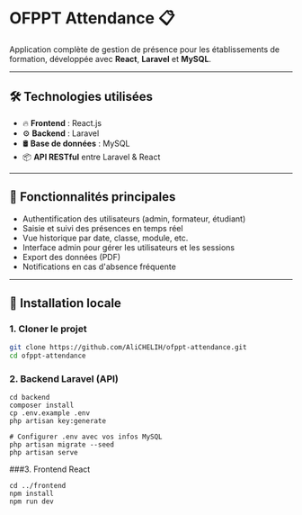 # OFPPT Attendance 📋

Application complète de gestion de présence pour les établissements de formation, développée avec **React**, **Laravel** et **MySQL**.

---

## 🛠️ Technologies utilisées

- 🔥 **Frontend** : React.js
- ⚙️ **Backend** : Laravel 
- 🛢️ **Base de données** : MySQL
- 📦 **API RESTful** entre Laravel & React

---

## 📸 Fonctionnalités principales

- Authentification des utilisateurs (admin, formateur, étudiant)
- Saisie et suivi des présences en temps réel
- Vue historique par date, classe, module, etc.
- Interface admin pour gérer les utilisateurs et les sessions
- Export des données (PDF)
- Notifications en cas d'absence fréquente

---

## 🚀 Installation locale

### 1. Cloner le projet

```bash
git clone https://github.com/AliCHELIH/ofppt-attendance.git
cd ofppt-attendance
```
### 2. Backend Laravel (API)
```
cd backend
composer install
cp .env.example .env
php artisan key:generate

# Configurer .env avec vos infos MySQL
php artisan migrate --seed
php artisan serve
```
###3. Frontend React
```
cd ../frontend
npm install
npm run dev
